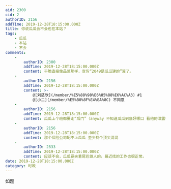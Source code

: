 ```yaml
---
aid: 2300
cid: 2
authorID: 2156
addTime: 2019-12-28T18:15:00.000Z
title: 你说瓜瓜会不会也在本站？
tags:
    - 瓜瓜
    - 本站
    - 不会
comments:
    -
        authorID: 2300
        addTime: 2019-12-28T18:15:00.000Z
        content: 干脆直接像品葱那样，宣传“2049是瓜瓜建的”算了。
    -
        authorID: 2156
        addTime: 2019-12-28T18:15:00.000Z
        content: >-
            @[刘慈欣](/member/%E5%88%98%E6%85%88%E6%AC%A3) #1
            @[小二](/member/%E5%B0%8F%E4%BA%8C) 不同意
    -
        authorID: 2156
        addTime: 2019-12-28T18:15:00.000Z
        content: 瓜瓜上个班都要走“后门”（anyway 不知道瓜瓜到底好哪口 看他的泄露视频弄不好真的玩的很开）
    -
        authorID: 2156
        addTime: 2019-12-28T18:15:00.000Z
        content: 那个保险公司配不上瓜瓜 至少找个顶尖混混
    -
        authorID: 2833
        addTime: 2019-12-28T18:15:00.000Z
        content: 应该不会，瓜瓜要夹着尾巴做人的。最近找的工作也很正常。
date: 2019-12-28T18:15:00.000Z
category: 时政
---
```


如题
